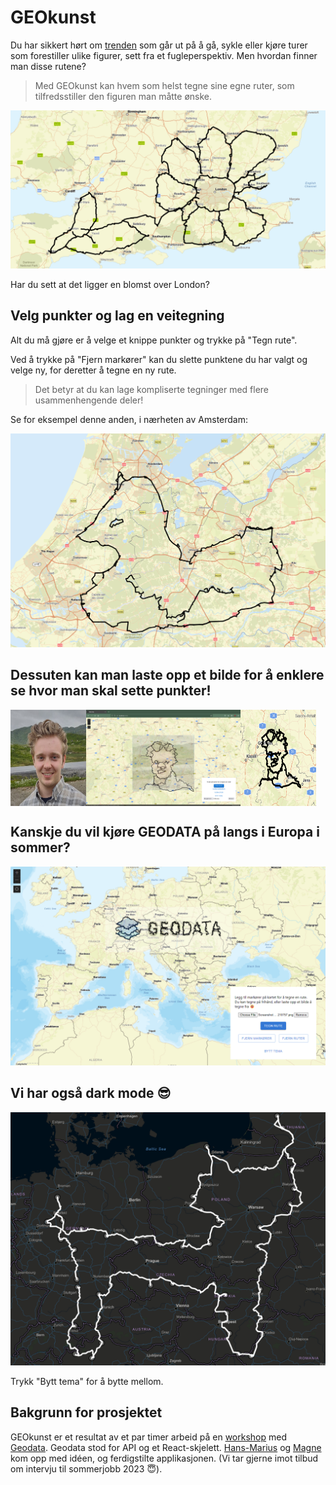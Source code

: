 # GEOkunst

Du har sikkert hørt om [trenden](https://www.aftenposten.no/amagasinet/i/0ne9LB/de-lager-kunst-med-en-treningsapp) som går ut på å gå, sykle eller kjøre turer som forestiller ulike figurer, sett fra et fugleperspektiv. Men hvordan finner man disse rutene?

> Med GEOkunst kan hvem som helst tegne sine egne ruter, som tilfredsstiller den figuren man måtte ønske.

![flower](assets/flower.png)

Har du sett at det ligger en blomst over London?

## Velg punkter og lag en veitegning

Alt du må gjøre er å velge et knippe punkter og trykke på "Tegn rute".

Ved å trykke på "Fjern markører" kan du slette punktene du har valgt og velge ny, for deretter å tegne en ny rute.

> Det betyr at du kan lage kompliserte tegninger med flere usammenhengende deler!

Se for eksempel denne anden, i nærheten av Amsterdam:

![duck](assets/duck.png)

## Dessuten kan man laste opp et bilde for å enklere se hvor man skal sette punkter!

<div style="display: flex; flex-direction: row;">
  <img src="assets/hm0.png" width="24%">
  <img src="assets/hm1.png" width="49%">
  <img src="assets/hm2.png" width="24%">
</div>

## Kanskje du vil kjøre GEODATA på langs i Europa i sommer?

![geodata](assets/geodata.png)

## Vi har også dark mode 😎

![europe cat](assets/europe_cat.png)

Trykk "Bytt tema" for å bytte mellom.

## Bakgrunn for prosjektet

GEOkunst er et resultat av et par timer arbeid på en [workshop](https://abakus.no/events/3249) med [Geodata](https://www.geodata.no/). Geodata stod for API og et React-skjelett. [Hans-Marius](https://github.com/hansmariusoveras) og [Magne](https://github.com/magnetenstad) kom opp med idéen, og ferdigstilte applikasjonen. (Vi tar gjerne imot tilbud om intervju til sommerjobb 2023 😇).
